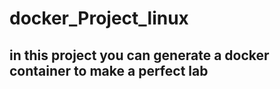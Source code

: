 # docker_Project_linux

## in this project you can generate a docker container to make a perfect lab
